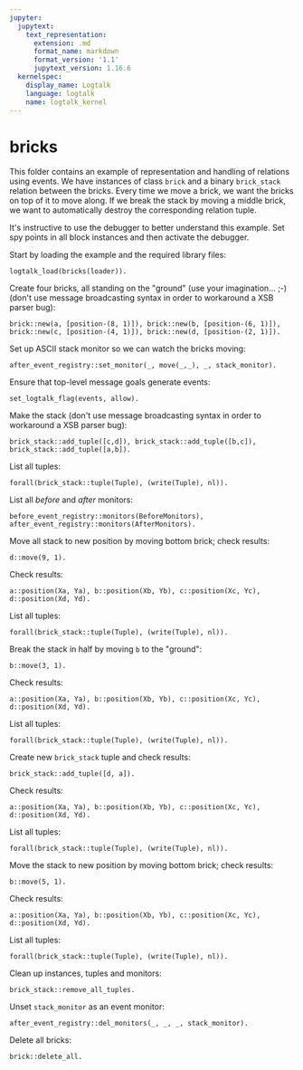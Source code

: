 ```yaml
---
jupyter:
  jupytext:
    text_representation:
      extension: .md
      format_name: markdown
      format_version: '1.1'
      jupytext_version: 1.16.6
  kernelspec:
    display_name: Logtalk
    language: logtalk
    name: logtalk_kernel
---
```


<!--
________________________________________________________________________

This file is part of Logtalk <https://logtalk.org/>  
SPDX-FileCopyrightText: 1998-2025 Paulo Moura <pmoura@logtalk.org>  
SPDX-License-Identifier: Apache-2.0

Licensed under the Apache License, Version 2.0 (the "License");
you may not use this file except in compliance with the License.
You may obtain a copy of the License at

    http://www.apache.org/licenses/LICENSE-2.0

Unless required by applicable law or agreed to in writing, software
distributed under the License is distributed on an "AS IS" BASIS,
WITHOUT WARRANTIES OR CONDITIONS OF ANY KIND, either express or implied.
See the License for the specific language governing permissions and
limitations under the License.
________________________________________________________________________
-->

# bricks

This folder contains an example of representation and handling of relations
using events. We have instances of class `brick` and a binary `brick_stack`
relation between the bricks. Every time we move a brick, we want the bricks
on top of it to move along. If we break the stack by moving a middle brick,
we want to automatically destroy the corresponding relation tuple.

It's instructive to use the debugger to better understand this example.
Set spy points in all block instances and then activate the debugger.

Start by loading the example and the required library files:

```logtalk
logtalk_load(bricks(loader)).
```

Create four bricks, all standing on the "ground" (use your imagination... ;-)
(don't use message broadcasting syntax in order to workaround a XSB parser bug):

```logtalk
brick::new(a, [position-(8, 1)]), brick::new(b, [position-(6, 1)]), brick::new(c, [position-(4, 1)]), brick::new(d, [position-(2, 1)]).
```

<!--
true.
-->

Set up ASCII stack monitor so we can watch the bricks moving:

```logtalk
after_event_registry::set_monitor(_, move(_,_), _, stack_monitor).
```

<!--
true.
-->

Ensure that top-level message goals generate events:

```logtalk
set_logtalk_flag(events, allow).
```

<!--
true.
-->

Make the stack (don't use message broadcasting syntax in order to workaround a XSB parser bug):

```logtalk
brick_stack::add_tuple([c,d]), brick_stack::add_tuple([b,c]), brick_stack::add_tuple([a,b]).
```

<!--
|.c......
|.d...b.a
---------
|.b......
|.c......
|.d.....a
---------
|.a
|.b
|.c
|.d
---
true.
-->

List all tuples:

```logtalk
forall(brick_stack::tuple(Tuple), (write(Tuple), nl)).
```

<!--
[c,d]
[b,c]
[a,b]

true.
-->

List all _before_ and _after_ monitors:

```logtalk
before_event_registry::monitors(BeforeMonitors), after_event_registry::monitors(AfterMonitors).
```

<!--
AfterMonitors = [brick_stack, stack_monitor], BeforeMonitors = [brick_stack].
-->

Move all stack to new position by moving bottom brick; check results:

```logtalk
d::move(9, 1).
```

<!--
|.a.......
|.b.......
|.c.......
|........d
----------
|.a.......
|.b.......
|........c
|........d
----------
|.a.......
|........b
|........c
|........d
----------
|........a
|........b
|........c
|........d
----------
true.
-->

Check results:

```logtalk
a::position(Xa, Ya), b::position(Xb, Yb), c::position(Xc, Yc), d::position(Xd, Yd).
```

<!--
Xa = 9, Xb = 9, Xc = 9, Xd = 9, Ya = 4, Yb = 3, Yc = 2, Yd = 1.
-->

List all tuples:

```logtalk
forall(brick_stack::tuple(Tuple), (write(Tuple), nl)).
```

<!--
[c,d]
[b,c]
[a,b]

true.
-->

Break the stack in half by moving `b` to the "ground":

```logtalk
b::move(3, 1).
```

<!--
|........a
|.........
|........c
|..b.....d
----------
|..a.....c
|..b.....d
----------
true.
-->

Check results:

```logtalk
a::position(Xa, Ya), b::position(Xb, Yb), c::position(Xc, Yc), d::position(Xd, Yd).
```

<!--
Xa = 3, Xb = 3, Xc = 9, Xd = 9, Ya = 2, Yb = 1, Yc = 2, Yd = 1.
-->

List all tuples:

```logtalk
forall(brick_stack::tuple(Tuple), (write(Tuple), nl)).
```

<!--
[c,d]
[a,b]

true.
-->

Create new `brick_stack` tuple and check results:

```logtalk
brick_stack::add_tuple([d, a]).
```

<!--
|..d......
|..a.....c
|..b......
----------
|..c
|..d
|..a
|..b
----
true.
-->

Check results:

```logtalk
a::position(Xa, Ya), b::position(Xb, Yb), c::position(Xc, Yc), d::position(Xd, Yd).
```

<!--
Xa = 3, Xb = 3, Xc = 3, Xd = 3, Ya = 2, Yb = 1, Yc = 4, Yd = 3.
-->

List all tuples:

```logtalk
forall(brick_stack::tuple(Tuple), (write(Tuple), nl)).
```

<!--
[c,d]
[a,b]
[d,a]

true.
-->

Move the stack to new position by moving bottom brick; check results:

```logtalk
b::move(5, 1).
```

<!--
|..c..
|..d..
|..a..
|....b
------
|..c..
|..d..
|....a
|....b
------
|..c..
|....d
|....a
|....b
------
|....c
|....d
|....a
|....b
------
true.
-->

Check results:

```logtalk
a::position(Xa, Ya), b::position(Xb, Yb), c::position(Xc, Yc), d::position(Xd, Yd).
```

<!--
Xa = 5, Xb = 5, Xc = 5, Xd = 5, Ya = 2, Yb = 1, Yc = 4, Yd = 3.
-->

List all tuples:

```logtalk
forall(brick_stack::tuple(Tuple), (write(Tuple), nl)).
```

<!--
[c,d]
[a,b]
[d,a]

true.
-->

Clean up instances, tuples and monitors:

```logtalk
brick_stack::remove_all_tuples.
```

<!--
true.
-->

Unset `stack_monitor` as an event monitor:

```logtalk
after_event_registry::del_monitors(_, _, _, stack_monitor).
```

<!--
true.
-->

Delete all bricks:

```logtalk
brick::delete_all.
```

<!--
true.
-->
